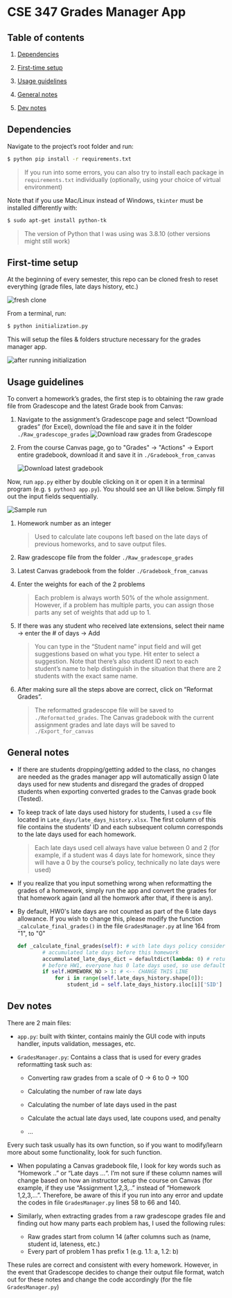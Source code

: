 ﻿# CSE 347 Grades Manager App

  

## Table of contents

1. [Dependencies](#dependencies)

2. [First-time setup](#first-time-setup)

3. [Usage guidelines](#usage-guidelines)

4. [General notes](#general-notes)

5. [Dev notes](#dev-notes)

## Dependencies
Navigate to the project’s root folder and run:
``` bash
$ python pip install -r requirements.txt
```
> If you run into some errors, you can also try to install each package in `requirements.txt` individually (optionally, using your choice of virtual environment)

Note that if you use Mac/Linux instead of Windows, `tkinter` must be installed differently with:
```bash
$ sudo apt-get install python-tk
```
> The version of Python that I was using was 3.8.10 (other versions might still work)

## First-time setup

At the beginning of every semester, this repo can be cloned fresh to reset everything (grade files, late days history, etc.)

![fresh clone](https://i.ibb.co/PZvBFTH/image.png)

From a terminal, run:
``` bash
$ python initialization.py
```
This will setup the files & folders structure necessary for the grades manager app.

![after running initialization](https://i.ibb.co/Bz9ZMcv/image.png)

## Usage guidelines

To convert a homework’s grades, the first step is to obtaining the raw grade file from Gradescope and the latest Grade book from Canvas:

1.  Navigate to the assignment’s Gradescope page and select “Download grades” (for Excel), download the file and save it in the folder `./Raw_gradescope_grades`
	![Download raw grades from Gradescope](https://i.ibb.co/ZgsNRx8/image.png)
    
2.  From the course Canvas page, go to "Grades" → "Actions" → Export entire gradebook, download it and save it in `./Gradebook_from_canvas`

	![Download latest gradebook](https://i.ibb.co/4jrgcLP/image.png)

Now, run `app.py` either by double clicking on it or open it in a terminal program (e.g. `$ python3 app.py`). You should see an UI like below. Simply fill out the input fields sequentially.

![Sample run](https://i.ibb.co/68P88mp/image.png)

1.  Homework number as an integer
	> Used to calculate late coupons left based on the late days of previous homeworks, and to save output files.

2.  Raw gradescope file from the folder `./Raw_gradescope_grades`
    
3.  Latest Canvas gradebook from the folder `./Gradebook_from_canvas`
    
4.  Enter the weights for each of the 2 problems
    > Each problem is always worth 50% of the whole assignment. However, if a problem has multiple parts, you can assign those parts any set of weights that add up to 1.

5.  If there was any student who received late extensions, select their name → enter the # of days → Add
    > You can type in the “Student name” input field and will get suggestions based on what you type. Hit enter to select a suggestion. Note that there’s also student ID next to each student’s name to help distinguish in the situation that there are 2 students with the exact same name.

6.  After making sure all the steps above are correct, click on “Reformat Grades”.
    > The reformatted gradescope file will be saved to `./Reformatted_grades`. The Canvas gradebook with the current assignment grades and late days will be saved to `./Export_for_canvas`

 
## General notes

- If there are students dropping/getting added to the class, no changes are needed as the grades manager app will automatically assign 0 late days used for new students and disregard the grades of dropped students when exporting converted grades to the Canvas grade book (Tested). 
-   To keep track of late days used history for students, I used a `csv` file located in `Late_days/late_days_history.xlsx`. The first column of this file contains the students’ ID and each subsequent column corresponds to the late days used for each homework.
    > Each late days used cell always have value between 0 and 2 (for example, if a student was 4 days late for homework, since they will have a 0 by the course’s policy, technically no late days were used)

-   If you realize that you input something wrong when reformatting the grades of a homework, simply run the app and convert the grades for that homework again (and all the homwork after that, if there is any).

- By default, HW0's late days are not counted as part of the 6 late days allowance. If you wish to change this, please modify the function `_calculate_final_grades()` in the file `GradesManager.py` at line 164 from "1", to "0"
	```python
	def _calculate_final_grades(self): # with late days policy considered
	        # accumulated late days before this homework
	        accummulated_late_days_dict = defaultdict(lambda: 0) # return 0 by default
	        # before HW1, everyone has 0 late days used, so use defaultdict above
	        if self.HOMEWORK_NO > 1: # <-- CHANGE THIS LINE
	            for i in range(self.late_days_history.shape[0]):
	                student_id = self.late_days_history.iloc[i]['SID']
	```
 

## Dev notes

There are 2 main files:

-   `app.py`: built with tkinter, contains mainly the GUI code with inputs handler, inputs validation, messages, etc.
    
-   `GradesManager.py`: Contains a class that is used for every grades reformatting task such as:
	-   Converting raw grades from a scale of 0 → 6 to 0 → 100
    
	-   Calculating the number of raw late days
    
	-   Calculating the number of late days used in the past
    
	-   Calculate the actual late days used, late coupons used, and penalty
	-   …
    

Every such task usually has its own function, so if you want to modify/learn more about some functionality, look for such function.

-   When populating a Canvas gradebook file, I look for key words such as “Homework ..” or “Late days …“. I’m not sure if these column names will change based on how an instructor setup the course on Canvas (for example, if they use “Assignment 1,2,3,..” instead of “Homework 1,2,3,...”. Therefore, be aware of this if you run into any error and update the codes in file `GradesManager.py` lines 58 to 66 and 140.
    
-   Similarly, when extracting grades from a raw gradescope grades file and finding out how many parts each problem has, I used the following rules:
	- Raw grades start from column 14 (after columns such as (name, student id, lateness, etc.) 
	- Every part of problem 1 has prefix 1 (e.g. 1.1: a, 1.2: b) 

These rules are correct and consistent with every homework. However, in the event that Gradescope decides to change their output file format, watch out for these notes and change the code accordingly (for the file `GradesManager.py`)
